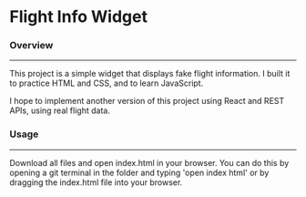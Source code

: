 # Flight Info Widget

### Overview
---

This project is a simple widget that displays fake flight information. I built it to practice HTML and CSS, and to learn JavaScript. 

I hope to implement another version of this project using React and REST APIs, using real flight data.

### Usage
---
Download all files and open index.html in your browser. You can do this by opening a git terminal in the folder and typing 'open index html' or by dragging the index.html file into your browser.